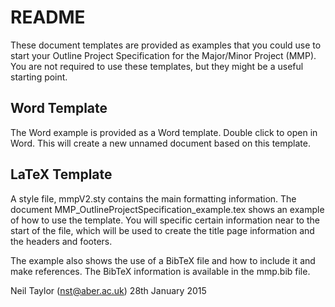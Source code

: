 README
======

These document templates are provided as examples that you could use to start your Outline Project Specification for the
Major/Minor Project (MMP). You are not required to use these templates, but they might be a useful starting point. 

Word Template
-------------
The Word example is provided as a Word template. Double click to open in Word. This will create a new unnamed document based on this template. 

LaTeX Template
--------------
A style file, mmpV2.sty contains the main formatting information. The document MMP_OutlineProjectSpecification_example.tex shows an example of how to use the template. You will specific certain information near to the start of the file, which will be used to create the title page information and the headers and footers. 

The example also shows the use of a BibTeX file and how to include it and make references. The BibTeX information is available in the mmp.bib file. 

Neil Taylor (nst@aber.ac.uk)
28th January 2015
